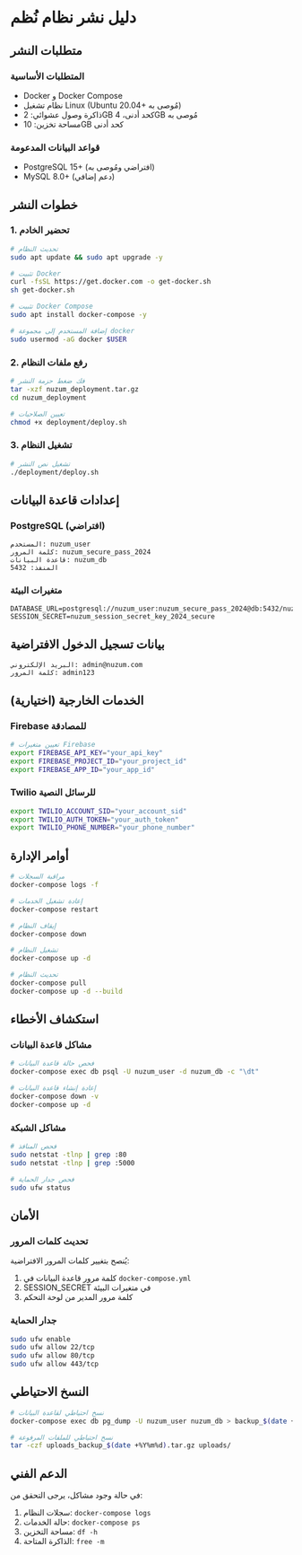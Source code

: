 # دليل نشر نظام نُظم

## متطلبات النشر

### المتطلبات الأساسية
- Docker و Docker Compose
- نظام تشغيل Linux (Ubuntu 20.04+ مُوصى به)
- ذاكرة وصول عشوائي: 2GB كحد أدنى، 4GB مُوصى به
- مساحة تخزين: 10GB كحد أدنى

### قواعد البيانات المدعومة
- PostgreSQL 15+ (افتراضي ومُوصى به)
- MySQL 8.0+ (دعم إضافي)

## خطوات النشر

### 1. تحضير الخادم
```bash
# تحديث النظام
sudo apt update && sudo apt upgrade -y

# تثبيت Docker
curl -fsSL https://get.docker.com -o get-docker.sh
sh get-docker.sh

# تثبيت Docker Compose
sudo apt install docker-compose -y

# إضافة المستخدم إلى مجموعة docker
sudo usermod -aG docker $USER
```

### 2. رفع ملفات النظام
```bash
# فك ضغط حزمة النشر
tar -xzf nuzum_deployment.tar.gz
cd nuzum_deployment

# تعيين الصلاحيات
chmod +x deployment/deploy.sh
```

### 3. تشغيل النظام
```bash
# تشغيل نص النشر
./deployment/deploy.sh
```

## إعدادات قاعدة البيانات

### PostgreSQL (افتراضي)
```
المستخدم: nuzum_user
كلمة المرور: nuzum_secure_pass_2024
قاعدة البيانات: nuzum_db
المنفذ: 5432
```

### متغيرات البيئة
```
DATABASE_URL=postgresql://nuzum_user:nuzum_secure_pass_2024@db:5432/nuzum_db
SESSION_SECRET=nuzum_session_secret_key_2024_secure
```

## بيانات تسجيل الدخول الافتراضية

```
البريد الإلكتروني: admin@nuzum.com
كلمة المرور: admin123
```

## الخدمات الخارجية (اختيارية)

### Firebase للمصادقة
```bash
# تعيين متغيرات Firebase
export FIREBASE_API_KEY="your_api_key"
export FIREBASE_PROJECT_ID="your_project_id" 
export FIREBASE_APP_ID="your_app_id"
```

### Twilio للرسائل النصية
```bash
export TWILIO_ACCOUNT_SID="your_account_sid"
export TWILIO_AUTH_TOKEN="your_auth_token"
export TWILIO_PHONE_NUMBER="your_phone_number"
```

## أوامر الإدارة

```bash
# مراقبة السجلات
docker-compose logs -f

# إعادة تشغيل الخدمات
docker-compose restart

# إيقاف النظام
docker-compose down

# تشغيل النظام
docker-compose up -d

# تحديث النظام
docker-compose pull
docker-compose up -d --build
```

## استكشاف الأخطاء

### مشاكل قاعدة البيانات
```bash
# فحص حالة قاعدة البيانات
docker-compose exec db psql -U nuzum_user -d nuzum_db -c "\dt"

# إعادة إنشاء قاعدة البيانات
docker-compose down -v
docker-compose up -d
```

### مشاكل الشبكة
```bash
# فحص المنافذ
sudo netstat -tlnp | grep :80
sudo netstat -tlnp | grep :5000

# فحص جدار الحماية
sudo ufw status
```

## الأمان

### تحديث كلمات المرور
يُنصح بتغيير كلمات المرور الافتراضية:

1. كلمة مرور قاعدة البيانات في `docker-compose.yml`
2. SESSION_SECRET في متغيرات البيئة
3. كلمة مرور المدير من لوحة التحكم

### جدار الحماية
```bash
sudo ufw enable
sudo ufw allow 22/tcp
sudo ufw allow 80/tcp  
sudo ufw allow 443/tcp
```

## النسخ الاحتياطي

```bash
# نسخ احتياطي لقاعدة البيانات
docker-compose exec db pg_dump -U nuzum_user nuzum_db > backup_$(date +%Y%m%d).sql

# نسخ احتياطي للملفات المرفوعة
tar -czf uploads_backup_$(date +%Y%m%d).tar.gz uploads/
```

## الدعم الفني

في حالة وجود مشاكل، يرجى التحقق من:
1. سجلات النظام: `docker-compose logs`
2. حالة الخدمات: `docker-compose ps`
3. مساحة التخزين: `df -h`
4. الذاكرة المتاحة: `free -m`